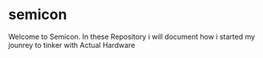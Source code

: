 # semicon
Welcome to Semicon. In these Repository i will document how i started my jounrey to tinker with Actual Hardware
